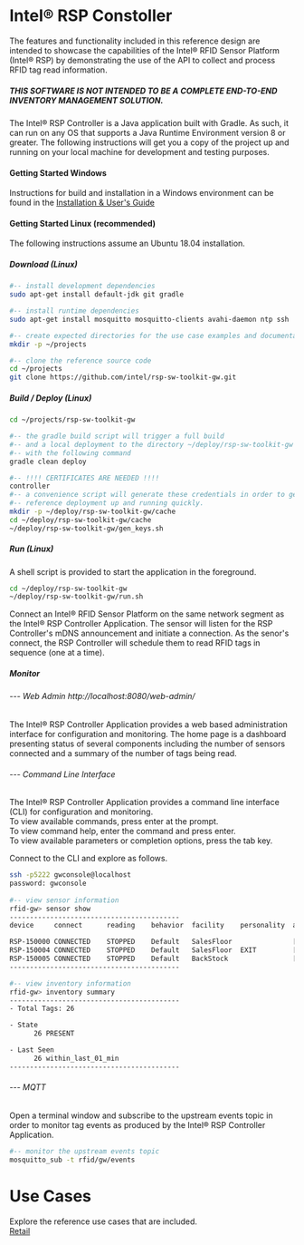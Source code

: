 # Intel&reg; RSP Constoller

The features and functionality included in this reference design are 
intended to showcase the capabilities of the Intel® RFID Sensor Platform (Intel® RSP) 
by demonstrating the use of the API to collect and process RFID tag read information.  

##### _THIS SOFTWARE IS NOT INTENDED TO BE A COMPLETE END-TO-END INVENTORY MANAGEMENT SOLUTION._  

The Intel&reg; RSP Controller is a Java application built with Gradle. As such, it can run on any OS that supports 
a Java Runtime Environment version 8 or greater. The following instructions will get you a copy 
of the project up and running on your local machine for development and testing purposes.  

#### Getting Started Windows

Instructions for build and installation in a Windows environment can be found in the 
[Installation & User's Guide](docs/338443-002_Intel-RSP-SW-Toolkit-Gateway.pdf)

#### Getting Started Linux (recommended)
The following instructions assume an Ubuntu 18.04 installation.


##### Download (Linux)
```bash
#-- install development dependencies
sudo apt-get install default-jdk git gradle

#-- install runtime dependencies
sudo apt-get install mosquitto mosquitto-clients avahi-daemon ntp ssh

#-- create expected directories for the use case examples and documentation
mkdir -p ~/projects

#-- clone the reference source code
cd ~/projects
git clone https://github.com/intel/rsp-sw-toolkit-gw.git
```

##### Build / Deploy (Linux)
```bash
cd ~/projects/rsp-sw-toolkit-gw

#-- the gradle build script will trigger a full build
#-- and a local deployment to the directory ~/deploy/rsp-sw-toolkit-gw 
#-- with the following command
gradle clean deploy

#-- !!!! CERTIFICATES ARE NEEDED !!!!
controller
#-- a convenience script will generate these credentials in order to get the
#-- reference deployment up and running quickly.
mkdir -p ~/deploy/rsp-sw-toolkit-gw/cache
cd ~/deploy/rsp-sw-toolkit-gw/cache
~/deploy/rsp-sw-toolkit-gw/gen_keys.sh
```

##### Run (Linux)
A shell script is provided to start the application in the foreground. 
```bash
cd ~/deploy/rsp-sw-toolkit-gw
~/deploy/rsp-sw-toolkit-gw/run.sh
```
Connect an Intel&reg; RFID Sensor Platform on the same network segment as the Intel&reg; RSP Controller Application. 
The sensor will listen for the RSP Controller's mDNS announcement and initiate a connection. 
As the senor's connect, the RSP Controller will schedule them to read RFID tags in sequence
(one at a time).

##### Monitor

###### --- Web Admin http://localhost:8080/web-admin/
The Intel&reg; RSP Controller Application provides a web based administration interface for configuration and monitoring. 
The home page is a dashboard presenting status of several components including 
the number of sensors connected and a summary of the number of tags being read.

###### --- Command Line Interface
The Intel&reg; RSP Controller Application provides a command line interface (CLI) for configuration and monitoring.  
To view available commands, press enter at the prompt.  
To view command help, enter the command and press enter.  
To view available parameters or completion options, press the tab key.

Connect to the CLI and explore as follows.
```bash
ssh -p5222 gwconsole@localhost
password: gwconsole
    
#-- view sensor information 
rfid-gw> sensor show
------------------------------------------
device     connect      reading    behavior  facility    personality  aliases

RSP-150000 CONNECTED    STOPPED    Default   SalesFloor               [RSP-150000-0, RSP-150000-1, RSP-150000-2, RSP-150000-3]
RSP-150004 CONNECTED    STOPPED    Default   SalesFloor  EXIT         [RSP-150004-0, RSP-150004-1, RSP-150004-2, RSP-150004-3]
RSP-150005 CONNECTED    STOPPED    Default   BackStock                [RSP-150005-0, RSP-150005-1, RSP-150005-2, RSP-150005-3]
------------------------------------------

#-- view inventory information
rfid-gw> inventory summary 
------------------------------------------
- Total Tags: 26

- State
      26 PRESENT

- Last Seen
      26 within_last_01_min
------------------------------------------
```

###### --- MQTT
Open a terminal window and subscribe to the upstream events topic in order to monitor 
tag events as produced by the Intel&reg; RSP Controller Application.

```bash
#-- monitor the upstream events topic
mosquitto_sub -t rfid/gw/events
```

# Use Cases
Explore the reference use cases that are included.  
[Retail](examples/use-cases/retail)
